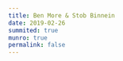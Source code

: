 ```yaml
---
title: Ben More & Stob Binnein
date: 2019-02-26
summited: true
munro: true
permalink: false
---
```

